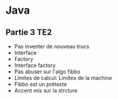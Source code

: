 # Java

## Partie 3 TE2

* Pas inventer de nouveau trucs
* Interface
* Factory
* Interface factory
* Pas abuser sur l'algo fibbo
* Limites de calcul: Limites de la machine
* Fibbo est un prétexte
* Accent mis sur la strcture


<Posts/>

